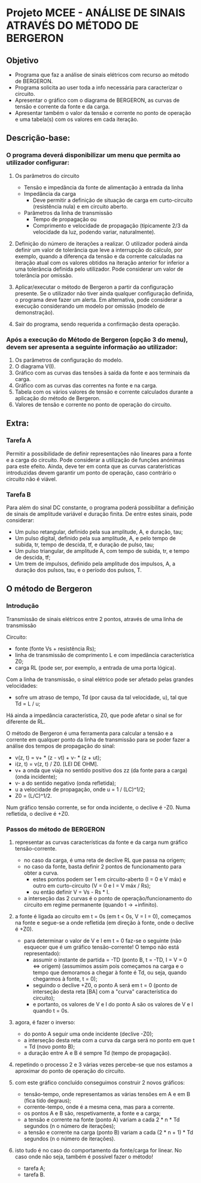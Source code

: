 # Projeto MCEE - ANÁLISE DE SINAIS ATRAVÉS DO MÉTODO DE BERGERON

## Objetivo

 - Programa que faz a análise de sinais elétricos com recurso ao método de BERGERON. 
 - Programa solicita ao user toda a info necessária para caracterizar o circuito.
 - Apresentar o gráfico com o diagrama de BERGERON, as curvas de tensão e corrente da fonte e da carga.
 - Apresentar também o valor da tensão e corrente no ponto de operação e uma tabela(s) com os valores em cada iteração.


## Descrição-base:

### O programa deverá disponibilizar um menu que permita ao utilizador configurar:
 1. Os parâmetros do circuito
    - Tensão e impedância da fonte de alimentação à entrada da linha
    - Impedância da carga
        - Deve permitir a definição de situação de carga em curto-circuito (resistência nula) e em circuito aberto.
    - Parâmetros da linha de transmissão
        - Tempo de propagação ou
        - Comprimento e velocidade de propagação (tipicamente 2/3 da velocidade da luz, podendo variar, naturalmente).

 2. Definição do número de iterações a realizar. O utilizador poderá ainda definir um valor de tolerância que leve a interrupção do cálculo, por exemplo, quando a diferença da tensão e da corrente calculadas na iteração atual com os valores obtidos na iteração anterior for inferior a uma tolerância definida pelo utilizador. Pode considerar um valor de tolerância por omissão.

 3. Aplicar/executar o método de Bergeron a partir da configuração presente. Se o utilizador não tiver ainda qualquer configuração definida, o programa deve fazer um alerta. Em alternativa, pode considerar a execução considerando um modelo por omissão (modelo de demonstração).

 4. Sair do programa, sendo requerida a confirmação desta operação.
        
    
### Após a execução do Método de Bergeron (opção 3 do menu), devem ser apresenta a seguinte informação ao utilizador:
 1. Os parâmetros de configuração do modelo.
 2. O diagrama V(I).
 3. Gráfico com as curvas das tensões à saída da fonte e aos terminais da carga.
 4. Gráfico com as curvas das correntes na fonte e na carga.
 5. Tabela com os vários valores de tensão e corrente calculados durante a aplicação do método de Bergeron.
 6. Valores de tensão e corrente no ponto de operação do circuito.


## Extra:

### Tarefa A
Permitir a possibilidade de definir representações não lineares para a fonte e a carga do circuito. Pode considerar a utilização de funções anónimas para este efeito. Ainda, deve ter em conta que as curvas caraterísticas introduzidas devem garantir um ponto de operação, caso contrário o circuito não é viável.

### Tarefa B
Para além do sinal DC constante, o programa poderá possibilitar a definição de sinais de amplitude variável e duração finita. De entre estes sinais, pode considerar:
 - Um pulso retangular, definido pela sua amplitude, A, e duração, tau;
 - Um pulso digital, definido pela sua amplitude, A, e pelo tempo de subida, tr, tempo de descida, tf, e duração de pulso, tau;
 - Um pulso triangular, de amplitude A, com tempo de subida, tr, e tempo de descida, tf;
 - Um trem de impulsos, definido pela amplitude dos impulsos, A, a duração dos pulsos, tau, e o período dos pulsos, T.

## O método de Bergeron

### Introdução

Transmissão de sinais elétricos entre 2 pontos, através de uma linha de transmissão

Circuito: 
 - fonte (fonte Vs + resistência Rs);
 - linha de transmissão de comprimento L e com impedância característica Z0;
 - carga RL (pode ser, por exemplo, a entrada de uma porta lógica).

Com a linha de transmissão, o sinal elétrico pode ser afetado pelas grandes velocidades:
 - sofre um atraso de tempo, Td (por causa da tal velocidade, u), tal que Td = L / u;

Há ainda a impedância característica, Z0, que pode afetar o sinal se for diferente de RL.

O método de Bergeron é uma ferramenta para calcular a tensão e a corrente em qualquer ponto da linha de transmissão para se poder fazer a análise dos tempos de propagação do sinal:
 - v(z, t) = v+ * (z - vt) + v- * (z + ut);
 - i(z, t) = v(z, t) / Z0.   [LEI DE OHM].
 - v+ a onda que viaja no sentido positivo dos zz (da fonte para a carga) (onda incidente);
 - v- a do sentido negativo (onda refletida);
 - u a velocidade de propagação, onde u = 1 / (LC)^1/2;
 - Z0 = (L/C)^1/2.

Num gráfico tensão corrente, se for onda incidente, o declive é -Z0. Numa refletida, o declive é +Z0.

### Passos do método de BERGERON
 1. representar as curvas características da fonte e da carga num gráfico tensão-corrente.
    - no caso da carga, é uma reta de declive RL que passa na origem;
    - no caso da fonte, basta definir 2 pontos de funcionamento para obter a curva.
        - estes pontos podem ser 1 em circuito-aberto (I = 0  e V máx) e outro em curto-circuito (V = 0 e I = V máx / Rs);
        - ou então definir V = Vs - Rs * I.
    - a interseção das 2 curvas é o ponto de operação/funcionamento do circuito em regime permanente (quando t -> +infinito).
    
 2. a fonte é ligada ao circuito em t = 0s (em t < 0s, V = I = 0), começamos na fonte e segue-se a onde refletida (em direção à fonte, onde o declive é +Z0).
    - para determinar o valor de V e I em t = 0 faz-se o seguinte (não esquecer que é um gráfico tensão-corrente! O tempo não está representado):
        - assumir o instante de partida = -TD (ponto B, t = -TD, I = V = 0 <=> origem) (assumimos assim pois começamos na carga e o tempo que demoramos a chegar à fonte é Td, ou seja, quando chegarmos à fonte, t = 0);
        - seguindo o declive +Z0, o ponto A será em t = 0 (ponto de interseção desta reta [BA] com a "curva" característica do circuito);
        - e portanto, os valores de V e I do ponto A são os valores de V e I quando t = 0s.
    
 3. agora, é fazer o inverso:
    - do ponto A seguir uma onde incidente (declive -Z0);
    - a interseção desta reta com a curva da carga será no ponto em que t = Td (novo ponto B);
    - a duração entre A e B é sempre Td (tempo de propagação).
    
 4. repetindo o processo 2 e 3 várias vezes percebe-se que nos estamos a aproximar do ponto de operação do circuito.

 5. com este gráfico concluído conseguimos construir 2 novos gráficos:
    - tensão-tempo, onde representamos as várias tensões em A e em B (fica tido degraus);
    - corrente-tempo, onde é a mesma cena, mas para a corrente.
    - os pontos A e B são, respetivamente, a fonte e a carga;
    - a tensão e corrente na fonte (ponto A) variam a cada 2 * n * Td segundos (n o número de iterações);
    - a tensão e corrente na carga (ponto B) variam a cada (2 * n + 1) * Td segundos (n o número de iterações).

 6. isto tudo é no caso do comportamento da fonte/carga for linear. No caso onde não seja, também é possível fazer o método!
    - tarefa A;
    - tarefa B.